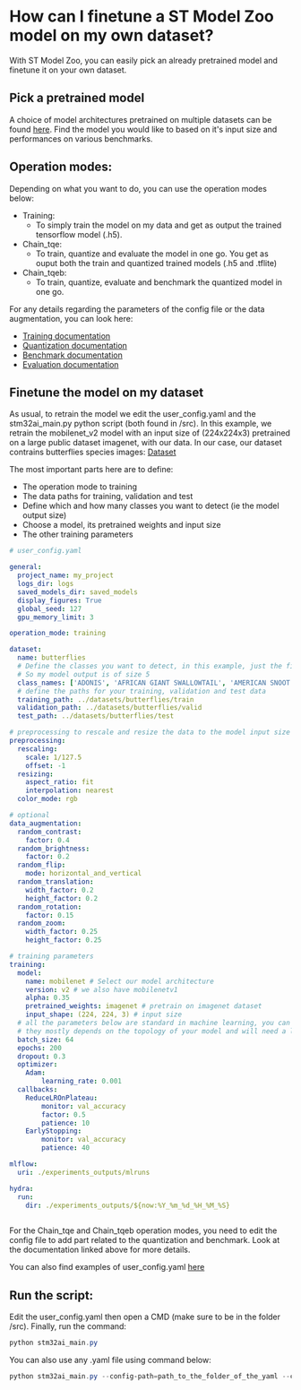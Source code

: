 # How can I finetune a ST Model Zoo model on my own dataset?

With ST Model Zoo, you can easily pick an already pretrained model and finetune it on your own dataset.

## Pick a pretrained model

A choice of model architectures pretrained on multiple datasets can be found [here](https://github.com/STMicroelectronics/stm32ai-modelzoo-services/tree/main/image_classification/pretrained_models).
Find the model you would like to based on it's input size and performances on various benchmarks. 

## Operation modes:

Depending on what you want to do, you can use the operation modes below:
- Training:
    - To simply train the model on my data and get as output the trained tensorflow model (.h5).
- Chain_tqe:
    - To train, quantize and evaluate the model in one go. You get as ouput both the train and quantized trained models (.h5 and .tflite)
- Chain_tqeb:
    - To train, quantize, evaluate and benchmark the quantized model in one go.

For any details regarding the parameters of the config file or the data augmentation, you can look here:
- [Training documentation](../../../src/training/README.md)
- [Quantization documentation](../../../src/quantization/README.md)
- [Benchmark documentation](../../../src/benchmarking/README.md)
- [Evaluation documentation](../../../src/evaluation/README.md)


## Finetune the model on my dataset

As usual, to retrain the model we edit the user_config.yaml and the stm32ai_main.py python script (both found in /src).
In this example, we retrain the mobilenet_v2 model with an input size of (224x224x3) pretrained on a large public dataset imagenet, with our data.
In our case, our dataset contrains butterflies species images: [Dataset](https://www.kaggle.com/datasets/gpiosenka/butterfly-images40-species)

The most important parts here are to define:
- The operation mode to training
- The data paths for training, validation and test
- Define which and how many classes you want to detect (ie the model output size)
- Choose a model, its pretrained weights and input size
- The other training parameters

```yaml
# user_config.yaml

general:
  project_name: my_project
  logs_dir: logs
  saved_models_dir: saved_models
  display_figures: True
  global_seed: 127
  gpu_memory_limit: 3

operation_mode: training

dataset:
  name: butterflies
  # Define the classes you want to detect, in this example, just the first 5
  # So my model output is of size 5
  class_names: ['ADONIS', 'AFRICAN GIANT SWALLOWTAIL', 'AMERICAN SNOOT', 'AN 88', 'APPOLLO'] 
  # define the paths for your training, validation and test data
  training_path: ../datasets/butterflies/train 
  validation_path: ../datasets/butterflies/valid
  test_path: ../datasets/butterflies/test      

# preprocessing to rescale and resize the data to the model input size define below
preprocessing:
  rescaling:
    scale: 1/127.5
    offset: -1
  resizing:
    aspect_ratio: fit
    interpolation: nearest
  color_mode: rgb

# optional
data_augmentation:
  random_contrast:
    factor: 0.4
  random_brightness:
    factor: 0.2
  random_flip:
    mode: horizontal_and_vertical
  random_translation:
    width_factor: 0.2
    height_factor: 0.2
  random_rotation:
    factor: 0.15
  random_zoom:
    width_factor: 0.25
    height_factor: 0.25

# training parameters
training:
  model:
    name: mobilenet # Select our model architecture
    version: v2 # we also have mobilenetv1
    alpha: 0.35
    pretrained_weights: imagenet # pretrain on imagenet dataset
    input_shape: (224, 224, 3) # input size
  # all the parameters below are standard in machine learning, you can look for them in google
  # they mostly depends on the topology of your model and will need a lot of testing
  batch_size: 64
  epochs: 200
  dropout: 0.3
  optimizer:
    Adam:
        learning_rate: 0.001
  callbacks:
    ReduceLROnPlateau:
        monitor: val_accuracy
        factor: 0.5
        patience: 10
    EarlyStopping:
        monitor: val_accuracy
        patience: 40

mlflow:
  uri: ./experiments_outputs/mlruns

hydra:
  run:
    dir: ./experiments_outputs/${now:%Y_%m_%d_%H_%M_%S}
  
```

For the Chain_tqe and Chain_tqeb operation modes, you need to edit the config file to add part related to the quantization and benchmark.
Look at the documentation linked above for more details.

You can also find examples of user_config.yaml [here](https://github.com/STMicroelectronics/stm32ai-modelzoo-services/tree/main/image_classification/src/config_file_examples)

## Run the script:

Edit the user_config.yaml then open a CMD (make sure to be in the folder /src). Finally, run the command:

```powershell
python stm32ai_main.py
```
You can also use any .yaml file using command below:
```powershell
python stm32ai_main.py --config-path=path_to_the_folder_of_the_yaml --config-name=name_of_your_yaml_file
```